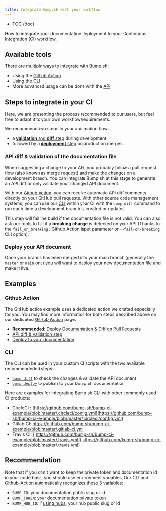 ```yaml
---
title: Integrate Bump.sh with your workflow
---
```


- TOC
{:toc}

How to integrate your documentation deployment to your Continuous Integration (CI) workflow.

## Available tools

There are multiple ways to integrate with Bump.sh:

- Using the [Github Action](/help/continuous-integration/github-actions)
- Using the [CLI](/help/continuous-integration/cli)
- More advanced usage can be done with the [API](/help/continuous-integration/api)

## Steps to integrate in your CI

Here, we are presenting the process recommended to our users, but feel free to adapt it to your own workflow/requirements.

We recommend two steps in your automation flow:
- a [**validation** and **diff** step](#api-diff--validation-of-the-documentation-file) during development
- followed by a [**deployment** step](#deploy-your-api-document) on production merges.

### API diff & validation of the documentation file

When suggesting a change to your API, you probably follow a pull request flow (also known as merge request) and make the changes on a development branch. You can integrate Bump.sh at this stage to generate an API diff or only validate your changed API document.

With our [Github Action](/help/continuous-integration/github-actions), you can receive automatic API diff comments directly on your GitHub pull requests. With other source code management systems, you can use our [CLI](/help/continuous-integration/cli) within your CI with the `bump diff` command to run each time a development branch is created or updated.

This step will fail the build if the documentation file is not valid. You can also ask our tools to fail if a **breaking change** is detected on your API (Thanks to the `fail_on_breaking:` Github Action input parameter or `--fail-on-breaking` CLI option).

### Deploy your API document

Once your branch has been merged into your main branch (generally the `master` or `main` one) you will want to deploy your new documentation file and make it live.

## Examples

### Github Action

The GitHub action example uses a dedicated action we crafted especially for you. You may find more information for both steps described above on our dedicated [GitHub Action](/help/continuous-integration/github-actions) page.

- **Recommended**: [Deploy Documentation & Diff on Pull Requests](/help/continuous-integration/github-actions/#deploy-documentation--diff-on-pull-requests)
- [API diff & validation step](/help/continuous-integration/github-actions/#diff-on-pull-requests-only)
- [Deploy to your documentation](/help/continuous-integration/github-actions/#deploy-documentation-only)

### CLI

The CLI can be used in your custom CI scripts with the two available recommendeded steps:

- [`bump diff`](/help/continuous-integration/cli/#api-diff-of-your-changes) to check the changes & validate the API document
- [`bump deploy`](/help/continuous-integration/cli/#deploy-a-file) to publish to your Bump.sh documentation

Here are examples for integrating Bump.sh CLI with other commonly used CI products:

- CircleCI : [https://github.com/bump-sh/bump-ci-example/blob/master/.circleci/config.yml](https://github.com/bump-sh/bump-ci-example/blob/master/.circleci/config.yml)
- Gitlab CI: [https://github.com/bump-sh/bump-ci-example/blob/master/.gitlab-ci.yml ](https://github.com/bump-sh/bump-ci-example/blob/master/.gitlab-ci.yml )
- Travis CI: [ https://github.com/bump-sh/bump-ci-example/blob/master/.travis.yml]( https://github.com/bump-sh/bump-ci-example/blob/master/.travis.yml)

## Recommendation

Note that if you don't want to keep the private token and documentation id in your code base, you should use environment variables. Our CLI and Github-Action automatically recognizes these 3 variables:

- `BUMP_ID`: your documentation public slug or id
- `BUMP_TOKEN`: your documentation private token
- `BUMP_HUB_ID`: if [using hubs](/help/hubs), your hub public slug or id



